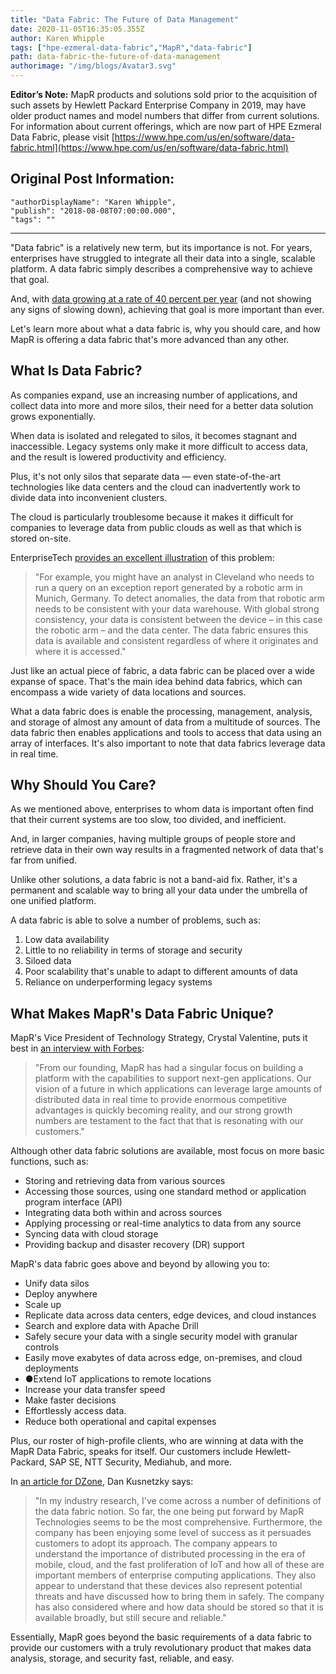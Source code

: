 ```yaml
---
title: "Data Fabric: The Future of Data Management"
date: 2020-11-05T16:35:05.355Z
author: Karen Whipple 
tags: ["hpe-ezmeral-data-fabric","MapR","data-fabric"]
path: data-fabric-the-future-of-data-management
authorimage: "/img/blogs/Avatar3.svg"
---
```

**Editor’s Note:** MapR products and solutions sold prior to the acquisition of such assets by Hewlett Packard Enterprise Company in 2019, may have older product names and model numbers that differ from current solutions. For information about current offerings, which are now part of HPE Ezmeral Data Fabric, please visit [https://www.hpe.com/us/en/software/data-fabric.html](https://www.hpe.com/us/en/software/data-fabric.html)

## Original Post Information:

```
"authorDisplayName": "Karen Whipple",
"publish": "2018-08-08T07:00:00.000",
"tags": ""
```
---
"Data fabric" is a relatively new term, but its importance is not. For years, enterprises have struggled to integrate all their data into a single, scalable platform. A data fabric simply describes a comprehensive way to achieve that goal.

And, with [data growing at a rate of 40 percent per year](https://www.emc.com/leadership/digital-universe/2014iview/executive-summary.htm) (and not showing any signs of slowing down), achieving that goal is more important than ever.

Let's learn more about what a data fabric is, why you should care, and how MapR is offering a data fabric that's more advanced than any other.

## What Is Data Fabric?

As companies expand, use an increasing number of applications, and collect data into more and more silos, their need for a better data solution grows exponentially.

When data is isolated and relegated to silos, it becomes stagnant and inaccessible. Legacy systems only make it more difficult to access data, and the result is lowered productivity and efficiency.

Plus, it's not only silos that separate data — even state-of-the-art technologies like data centers and the cloud can inadvertently work to divide data into inconvenient clusters.

The cloud is particularly troublesome because it makes it difficult for companies to leverage data from public clouds as well as that which is stored on-site.

EnterpriseTech [provides an excellent illustration](https://enterprisetech.com/2017/10/02/global-data-fabric-takes-diversity-data-types/) of this problem:

>"For example, you might have an analyst in Cleveland who needs to run a query on an exception report generated by a robotic arm in Munich, Germany. To detect anomalies, the data from that robotic arm needs to be consistent with your data warehouse. With global strong consistency, your data is consistent between the device – in this case the robotic arm – and the data center. The data fabric ensures this data is available and consistent regardless of where it originates and where it is accessed."

Just like an actual piece of fabric, a data fabric can be placed over a wide expanse of space. That's the main idea behind data fabrics, which can encompass a wide variety of data locations and sources.

What a data fabric does is enable the processing, management, analysis, and storage of almost any amount of data from a multitude of sources. The data fabric then enables applications and tools to access that data using an array of interfaces. It's also important to note that data fabrics leverage data in real time.  

## Why Should You Care?

As we mentioned above, enterprises to whom data is important often find that their current systems are too slow, too divided, and inefficient.

And, in larger companies, having multiple groups of people store and retrieve data in their own way results in a fragmented network of data that's far from unified.

Unlike other solutions, a data fabric is not a band-aid fix. Rather, it's a permanent and scalable way to bring all your data under the umbrella of one unified platform.

A data fabric is able to solve a number of problems, such as:

1.  Low data availability
2.  Little to no reliability in terms of storage and security
3.  Siloed data
4.  Poor scalability that's unable to adapt to different amounts of data
5.  Reliance on underperforming legacy systems

## What Makes MapR's Data Fabric Unique?

MapR's Vice President of Technology Strategy, Crystal Valentine, puts it best in [an interview with Forbes](https://forbes.com/sites/danwoods/2017/11/14/mapr-why-data-fabric-is-now-vital-to-the-app-stack):

>"From our founding, MapR has had a singular focus on building a platform with the capabilities to support next-gen applications. Our vision of a future in which applications can leverage large amounts of distributed data in real time to provide enormous competitive advantages is quickly becoming reality, and our strong growth numbers are testament to the fact that that is resonating with our customers."

Although other data fabric solutions are available, most focus on more basic functions, such as:

*   Storing and retrieving data from various sources
*   Accessing those sources, using one standard method or application program interface (API)
*   Integrating data both within and across sources
*   Applying processing or real-time analytics to data from any source
*   Syncing data with cloud storage
*   Providing backup and disaster recovery (DR) support

MapR's data fabric goes above and beyond by allowing you to:

*   Unify data silos
*   Deploy anywhere
*   Scale up
*   Replicate data across data centers, edge devices, and cloud instances
*   Search and explore data with Apache Drill
*   Safely secure your data with a single security model with granular controls
*   Easily move exabytes of data across edge, on-premises, and cloud deployments
*   ●Extend IoT applications to remote locations
*   Increase your data transfer speed
*   Make faster decisions
*   Effortlessly access data.
*   Reduce both operational and capital expenses

Plus, our roster of high-profile clients, who are winning at data with the MapR Data Fabric, speaks for itself. Our customers include Hewlett-Packard, SAP SE, NTT Security, Mediahub, and more.

In [an article for DZone](https://dzone.com/articles/the-rise-of-the-data-fabric), Dan Kusnetzky says:

>"In my industry research, I've come across a number of definitions of the data fabric notion. So far, the one being put forward by MapR Technologies seems to be the most comprehensive. Furthermore, the company has been enjoying some level of success as it persuades customers to adopt its approach. The company appears to understand the importance of distributed processing in the era of mobile, cloud, and the fast proliferation of IoT and how all of these are important members of enterprise computing applications. They also appear to understand that these devices also represent potential threats and have discussed how to bring them in safely. The company has also considered where and how data should be stored so that it is available broadly, but still secure and reliable."

Essentially, MapR goes beyond the basic requirements of a data fabric to provide our customers with a truly revolutionary product that makes data analysis, storage, and security fast, reliable, and easy.